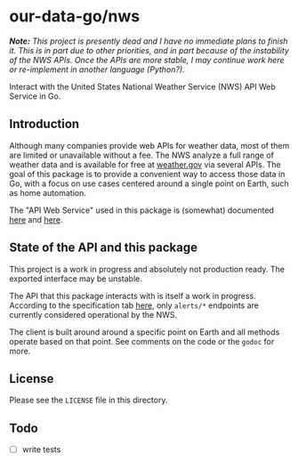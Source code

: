 # our-data-go/nws

_**Note:** This project is presently dead and I have no immediate plans to finish it. This is in part due to other priorities, and in part because of the instability of the NWS APIs. Once the APIs are more stable, I may continue work here or re-implement in another language (Python?)._

Interact with the United States National Weather Service (NWS) API Web Service in Go. 

## Introduction

Although many companies provide web APIs for weather data, most of them are limited or unavailable without a fee. The NWS analyze a full range of weather data and is available for free at [weather.gov](https://www.weather.gov) via several APIs. The goal of this package is to provide a convenient way to access those data in Go, with a focus on use cases centered around a single point on Earth, such as home automation. 

The "API Web Service" used in this package is (somewhat) documented [here](https://www.weather.gov/documentation/services-web-api) and [here](https://forecast-v3.weather.gov/documentation). 

## State of the API and this package

This project is a work in progress and absolutely not production ready. The exported interface may be unstable.

The API that this package interacts with is itself a work in progress. According to the specification tab [here](https://www.weather.gov/documentation/services-web-api), only `alerts/*` endpoints are currently considered operational by the NWS.

The client is built around around a specific point on Earth and all methods operate based on that point. See comments on the code or the `godoc` for more. 

## License

Please see the `LICENSE` file in this directory.


## Todo

- [ ] write tests
